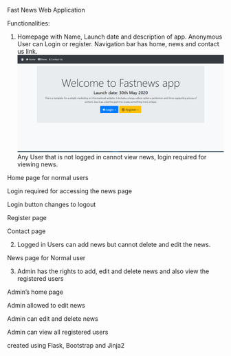 Fast News Web Application

Functionalities:

1) Homepage with Name, Launch date and description of app. Anonymous User can Login or register. Navigation bar has home, news and contact us link.
![](images/1.png)
Any User that is not logged in cannot view news, login required for viewing news.




















Home page for normal users




















Login required for accessing the news page


Login button changes to logout




















Register page 



























Contact page

2) Logged in Users can add news but cannot delete and edit the news.




















News page for Normal user

3) Admin has the rights to add, edit and delete news and also view the registered users













Admin’s home page 



















Admin allowed to edit news




















Admin can edit and delete news












Admin can view all registered users

created using Flask, Bootstrap and Jinja2 

